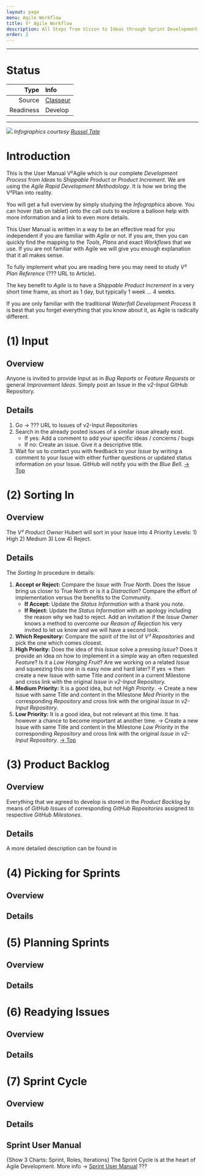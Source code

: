 ```yaml
---
layout: page
menu: Agile Workflow
title: V² Agile Workflow
description: All Steps from Vision to Ideas through Sprint Development to Product involving Everyone
order: 2
---
```


--------------------------
# Status
| Type  | Info |
|------:|:-----|
| Source | [Classeur](https://app.classeur.io/#!/files/MgaU4KjEYbct3VPl3dwL) |
| Readiness | Develop |

--------------------------

![](https://s-media-cache-ak0.pinimg.com/736x/41/a4/1b/41a41b44dbe8eefe487f95895c85e4ff.jpg)
*Infographics courtesy [Russel Tate](http://russelltate.com/)*

# Introduction
This is the User Manual V²Agile which is our complete *Development Process* from *Ideas* to *Shippable Product* or *Product Increment*. We are using the *Agile Rapid Development Methodology*. It is how we bring the V²Plan into reality.

You will get a full overview by simply studying the *Infographics* above. You can hover (tab on tablet) onto the call outs to explore a balloon help with more information and a link to even more details.

This User Manual is written in a way to be an effective read for you independent if you are familiar with *Agile* or not. If you are, then you can quickly find the mapping to the *Tools*, *Plans* and exact *Workflows* that we use. If you are not familiar with Agile we will give you enough explanation that it all makes sense.

To fully implement what you are reading here you may need to study *V² Plan Reference* (??? URL to Article).

The key benefit to *Agile* is to have a *Shippable Product Increment* in a very short time frame, as short as 1 day, but typically 1 week ... 4 weeks.

If you are only familiar with the traditional *Waterfall Development Process* it is best that you forget everything that you know about it, as Agile is radically different. 


# (1) Input <a name="1"></a>
## Overview
Anyone is invited to provide Input as in *Bug Reports* or *Feature Requests* or general *Improvement Ideas*. Simply post an Issue in the *v2-Input* GitHub Repository.
## Details
1. Go → ??? URL to Issues of v2-Input Repositories
2. Search in the already posted issues of a similar issue already exist. 
   - If yes: Add a comment to add your specific ideas / concerns / bugs
   - If no: Create an issue. Give it a descriptive title. 
3. Wait for us to contact you with feedback to your *Issue* by writing a comment to your Issue with either further questions or updated status information on your Issue. GitHub will notify you with the *Blue Bell*. [→ Top](#top)

# (2) Sorting In <a name="2"></a>
## Overview
The *V² Product Owner* Hubert will sort in your Issue into 4 Priority Levels: 1) High 2) Medium 3) Low 4) Reject.

## Details
The *Sorting In* procedure in details:

1. **Accept or Reject:** Compare the *Issue* with *True North*. Does the Issue bring us closer to True North or is it a *Distraction*? Compare the effort of implementation versus the benefits to the Community.
   - **If Accept:** Update the *Status Information* with a  thank you note.
   - **If Reject:** Update the *Status Information* with an apology including the reason why we had to reject. Add an invitation if the *Issue Owner* knows a method to overcome our *Reason of Rejection* his very invited to let us know and we will have a second look.
2. **Which Repository:** Compare the spirit of the list of *V² Repositories* and pick the one which comes closest.
3. **High Priority:** Does the idea of this *Issue* solve a pressing *Issue*? Does it provide an idea on how to implement in a simple way an often requested *Feature*? Is it a *Low Hanging Fruit*? Are we working on a related *Issue* and squeezing this one in is easy now and hard later? If yes → then create a new Issue with same Title and content in a current Milestone and cross link with the original *Issue* in *v2-Input* Repository.
4. **Medium Priority:** It is a good idea, but not *High Priority*. → Create a new Issue with same Title and content in the Milestone *Med Priority* in the corresponding *Repository* and cross link with the original *Issue* in *v2-Input* *Repository*.
5. **Low Priority:** It is a good idea, but not relevant at this time. It has however a chance to become important at another time. → Create a new Issue with same Title and content in the Milestone *Low Priority* in the corresponding *Repository* and cross link with the original *Issue* in *v2-Input* *Repository*. [→ Top](#top)

# (3) Product Backlog <a name="3"></a>
## Overview
Everything that we agreed to develop is stored in the *Product Backlog* by means of *GitHub Issues* of corresponding *GitHub Repositories*  assigned to respective *GitHub Milestones*.
## Details
A more detailed description can be found in 

# (4) Picking for Sprints <a name="4"></a>
## Overview
## Details

# (5) Planning Sprints <a name="5"></a>
## Overview
## Details

# (6) Readying Issues <a name="6"></a>
## Overview
## Details

# (7) Sprint Cycle <a name="7"></a>
## Overview
## Details
## Sprint User Manual
{Show 3 Charts: Sprint, Roles, Iterations}
The Sprint Cycle is at the heart of Agile Development. More info → [Sprint User Manual](#???) ???
